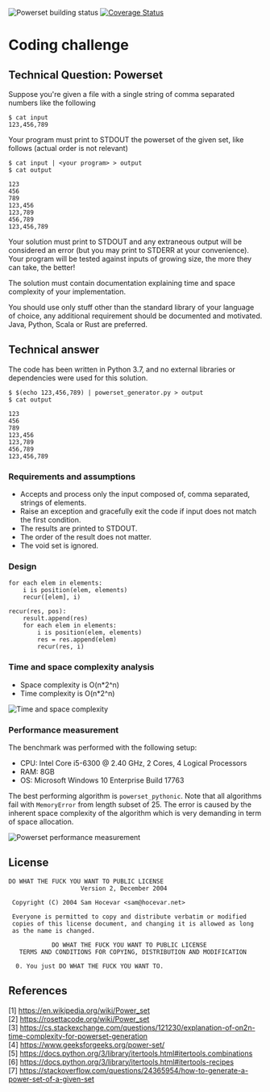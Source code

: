 ![Powerset building status](https://travis-ci.com/mhackampari/powerset.svg?branch=master)
[![Coverage Status](https://coveralls.io/repos/github/mhackampari/powerset/badge.svg?branch=master)](https://coveralls.io/github/mhackampari/powerset?branch=master)
# Coding challenge

## Technical Question: Powerset

Suppose you're given a file with a single string of comma separated numbers like the following
```
$ cat input
123,456,789
```

Your program must print to STDOUT the powerset of the given set, like follows
(actual order is not relevant)

```
$ cat input | <your program> > output
$ cat output

123
456
789
123,456
123,789
456,789
123,456,789
```

Your solution must print to STDOUT and any extraneous output will be considered
an error (but you may print to STDERR at your convenience). Your program will be
tested against inputs of growing size, the more they can take, the better!

The solution must contain documentation explaining time and space complexity of
your implementation.

You should use only stuff other than the standard library of your language of
choice, any additional requirement should be documented and motivated. Java,
Python, Scala or Rust are preferred.


## Technical answer

The code has been written in Python 3.7, and no external libraries or dependencies were used for this solution. 

```
$ $(echo 123,456,789) | powerset_generator.py > output
$ cat output

123
456
789
123,456
123,789
456,789
123,456,789
```

### Requirements and assumptions

- Accepts and process only the input composed of, comma separated, strings of elements.
- Raise an exception and gracefully exit the code if input does not match the first condition.
- The results are printed to STDOUT.
- The order of the result does not matter.
- The void set is ignored.

### Design

```
for each elem in elements:
    i is position(elem, elements)
    recur([elem], i)

recur(res, pos):
    result.append(res)
    for each elem in elements:
        i is position(elem, elements)
        res = res.append(elem)
        recur(res, i)
```     

### Time and space complexity analysis

- Space complexity is O(n*2^n)
- Time complexity is O(n*2^n)

![Time and space complexity](./images/time_space_complexity.PNG) 

### Performance measurement

The benchmark was performed with the following setup:
 - CPU: Intel Core i5-6300 @ 2.40 GHz, 2 Cores, 4 Logical Processors  
 - RAM: 8GB
 - OS: Microsoft Windows 10 Enterprise Build 17763

The best performing algorithm is `powerset_pythonic`. Note that all algorithms fail with `MemoryError` from length 
subset of 25. The error is caused by the inherent space complexity of the algorithm which is very demanding in term of 
space allocation.  

![Powerset performance measurement](./images/performance_test.PNG)  

## License
```
DO WHAT THE FUCK YOU WANT TO PUBLIC LICENSE
                    Version 2, December 2004

 Copyright (C) 2004 Sam Hocevar <sam@hocevar.net>

 Everyone is permitted to copy and distribute verbatim or modified
 copies of this license document, and changing it is allowed as long
 as the name is changed.

            DO WHAT THE FUCK YOU WANT TO PUBLIC LICENSE
   TERMS AND CONDITIONS FOR COPYING, DISTRIBUTION AND MODIFICATION

  0. You just DO WHAT THE FUCK YOU WANT TO.
```

## References

[1] https://en.wikipedia.org/wiki/Power_set  
[2] https://rosettacode.org/wiki/Power_set  
[3] https://cs.stackexchange.com/questions/121230/explanation-of-on2n-time-complexity-for-powerset-generation  
[4] https://www.geeksforgeeks.org/power-set/  
[5] https://docs.python.org/3/library/itertools.html#itertools.combinations  
[6] https://docs.python.org/3/library/itertools.html#itertools-recipes  
[7] https://stackoverflow.com/questions/24365954/how-to-generate-a-power-set-of-a-given-set   
